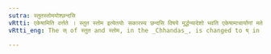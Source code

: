 ```yaml
---
sutra: स्तुतस्तोमयोश्छन्दसि
vRtti: एकेषामिति वर्त्तते । स्तुत स्तोम इत्येतयोः सकारस्य छन्दसि विषये मूर्द्धन्यादेशो भवति एकेषामाचार्याणां मतेन छन्दसिविषये ॥
vRtti_eng: The स् of स्तुत and स्तोम, in the _Chhandas_, is changed to ष् in the opinion of some.

---
```

